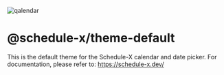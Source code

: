 ![qalendar](https://schedule-x.s3.eu-west-1.amazonaws.com/schedule-x-logo.png)

# @schedule-x/theme-default

This is the default theme for the Schedule-X calendar and date picker. For documentation, please refer to:
https://schedule-x.dev/
